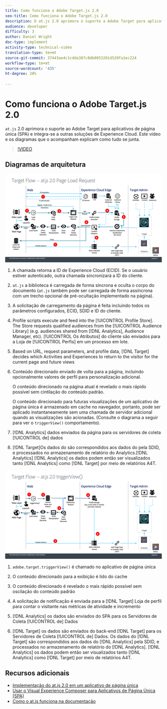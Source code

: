 ```yaml
---
title: Como funciona o Adobe Target.js 2.0
seo-title: Como funciona o Adobe Target.js 2.0
description: O at.js 2.0 aprimora o suporte a Adobe Target para aplicativos de página única (SPA) e se integra a outras soluções de Experience Cloud. Este vídeo e os diagramas que o acompanham explicam como tudo se junta.
audience: developer
difficulty: 3
author: Daniel Wright
doc-type: implement
activity-type: technical-video
translation-type: tm+mt
source-git-commit: 37443ae4c1cdda387c8db0053201d520fa1ec224
workflow-type: tm+mt
source-wordcount: '435'
ht-degree: 20%

---
```



# Como funciona o Adobe Target.js 2.0

`at.js` 2.0 aprimora o suporte ao Adobe Target para aplicativos de página única (SPA) e integra-se a outras soluções de Experience Cloud. Este vídeo e os diagramas que o acompanham explicam como tudo se junta.

>[!VIDEO](https://video.tv.adobe.com/v/26250?quality=12)

## Diagramas de arquitetura

![comportamento do at.js 2.0 no carregamento da página](assets/pageload.png)

1. A chamada retorna a ID de Experience Cloud (ECID). Se o usuário estiver autenticado, outra chamada sincronizará a ID do cliente.

1. `at.js` a biblioteca é carregada de forma síncrona e oculta o corpo do documento (`at.js` também pode ser carregada de forma assíncrona com um trecho opcional de pré-ocultação implementado na página).

1. A solicitação de carregamento da página é feita incluindo todos os parâmetros configurados, ECID, SDID e ID do cliente.

1. Profile scripts execute and feed into the [!UICONTROL Profile Store]. The Store requests qualified audiences from the [!UICONTROL Audience Library] (e.g. audiences shared from [!DNL Analytics], Audience Manager, etc). [!UICONTROL Os Atributos] do cliente são enviados para a Loja de [!UICONTROL Perfis] em um processo em lote.
1. Based on URL, request parameters, and profile data, [!DNL Target] decides which Activities and Experiences to return to the visitor for the current page and future views

1. Conteúdo direcionado enviado de volta para a página, incluindo opcionalmente valores de perfil para personalização adicional.

   O conteúdo direcionado na página atual é revelado o mais rápido possível sem cintilação do conteúdo padrão.

   O conteúdo direcionado para futuras visualizações de um aplicativo de página única é armazenado em cache no navegador, portanto, pode ser aplicado instantaneamente sem uma chamada de servidor adicional quando as visualizações são acionadas. (Consulte o diagrama a seguir para ver o `triggerView()` comportamento).

1. [!DNL Analytics] dados enviados da página para os servidores de coleta [!UICONTROL de] dados
1. [!DNL Target]Os dados do são correspondidos aos dados do pela SDID, e processados no armazenamento de relatório do Analytics.[!DNL Analytics] [!DNL Analytics] os dados podem então ser visualizados tanto [!DNL Analytics] como [!DNL Target] por meio de relatórios A4T.

![comportamento do at.js 2.0 quando a função triggerView() é usada](assets/triggerview.png)

1. `adobe.target.triggerView()` é chamado no aplicativo de página única
1. O conteúdo direcionado para a exibição é lido do cache

1. O conteúdo direcionado é revelado o mais rápido possível sem oscilação do conteúdo padrão

1. A solicitação de notificação é enviada para a [!DNL Target] Loja de perfil para contar o visitante nas métricas de atividade e incremento
1. [!DNL Analytics] os dados são enviados do SPA para os Servidores de Coleta [!UICONTROL de] Dados

1. [!DNL Target] os dados são enviados do back-end [!DNL Target] para os Servidores de Coleta [!UICONTROL de] Dados. Os dados do [!DNL Target] são correspondidos aos dados do [!DNL Analytics] pela SDID, e processados no armazenamento de relatório do [!DNL Analytics]. [!DNL Analytics] os dados podem então ser visualizados tanto [!DNL Analytics] como [!DNL Target] por meio de relatórios A4T.

## Recursos adicionais

* [Implementação do at.js 2.0 em um aplicativo de página única](implement-atjs-20-in-a-single-page-application.md)
* [Usar o Visual Experience Composer para Aplicativos de Página Única (SPA)](../experiences/use-the-visual-experience-composer-for-single-page-applications.md)
* [Como o at.js funciona na documentação](https://docs.adobe.com/content/help/en/target/using/implement-target/client-side/at-js/how-atjs-works.html)